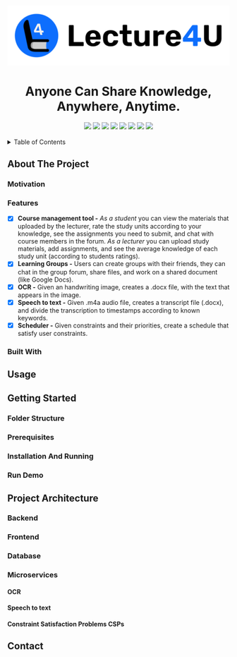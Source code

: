   <div align="center">
    <!-- PROJECT LOGO -->
    <img src="https://github.com/YairLevi/Lecture4U/blob/main/client/src/assets/header.svg"/>
    <h1 align="center">Anyone Can Share Knowledge, Anywhere, Anytime.</h1>
    <img src="https://img.shields.io/badge/MongoDB-%234ea94b.svg?style=for-the-badge&logo=mongodb&logoColor=white"/>
    <img src="https://img.shields.io/badge/GoogleCloud-%234285F4.svg?style=for-the-badge&logo=google-cloud&logoColor=white"/>
    <img src="https://img.shields.io/badge/TensorFlow-%23FF6F00.svg?style=for-the-badge&logo=TensorFlow&logoColor=white"/>
    <img src="https://img.shields.io/badge/flask-%23000.svg?style=for-the-badge&logo=flask&logoColor=white"/>
    <img src="https://img.shields.io/badge/node.js-6DA55F?style=for-the-badge&logo=node.js&logoColor=white"/>
    <img src="https://img.shields.io/badge/react-%2320232a.svg?style=for-the-badge&logo=react&logoColor=%2361DAFB"/>
    <img src="https://img.shields.io/badge/MUI-%230081CB.svg?style=for-the-badge&logo=mui&logoColor=white"/>
    <img src="https://img.shields.io/badge/bootstrap-%23563D7C.svg?style=for-the-badge&logo=bootstrap&logoColor=white"/>
  </div>

</br>

<details>
  <summary>Table of Contents</summary>
  <ol>
    <li>
      <a href="#about-the-project">About The Project</a>
      <ul>
        <li><a href="#motivation">Motivation</a></li>
        <li><a href="#features">Features</a></li>
        <li><a href="#built-with">Built With</a></li>
      </ul>
    </li>
    <li>
      <a href="#usage">Uage</a>
    </li>
    <li>
      <a href="#getting-started">Getting Started</a>
      <ul>
        <li><a href="#folder-structure">Folder Structure</a></li>
        <li><a href="#prerequisites">Prerequisites</a></li>
        <li><a href="#installation-and-running">Installation & Running</a></li>
        <li><a href="#run-demo">Run Demo</a></li>
      </ul>
    </li>
    <li>
      <a href="#project-architecture">Project Architecture</a>
      <ul>
        <li><a href="#backend">Backend</a></li>
        <li><a href="#frontend">Frontend</a></li>
        <li><a href="#database">Database</a></li>
        <li>
          <a href="#microservices">Microservices</a>
          <ul>
            <li><a href="#ocr">OCR</a></li>
            <li><a href="#speech-to-text">Speech to text</a></li>
            <li><a href="#constraint-satisfaction-problems-csps">Constraint Satisfaction Problems (CSPs)</a></li>
         </ul>
        </li>
      </ul>
    </li>
    <li>
      <a href="#contact">Contact</a>
    </li>
  </ol>
</details>


## About The Project
### Motivation
### Features
- [x] **Course management tool -** _As a student_ you can view the materials that uploaded by the lecturer, rate the study units according to your knowledge, see the assignments you need to submit, and chat with course members in the forum. _As a lecturer_ you can upload study materials, add assignments, and see the average    knowledge of each study unit (according to students ratings).
- [x] **Learning Groups -** Users can create groups with their friends, they can chat in the group forum, share files, and work on a shared document (like Google Docs).
- [x] **OCR -** Given an handwriting image, creates a .docx file, with the text that appears in the image.
- [x] **Speech to text -** Given .m4a audio file, creates a transcript file (.docx), and divide the transcription to timestamps according to known keywords.
- [x] **Scheduler -** Given constraints and their priorities, create a schedule that satisfy user constraints.
### Built With
## Usage


## Getting Started
### Folder Structure
### Prerequisites
### Installation And Running
### Run Demo


## Project Architecture

### Backend
### Frontend
### Database
### Microservices
#### OCR
#### Speech to text
#### Constraint Satisfaction Problems CSPs


## Contact
